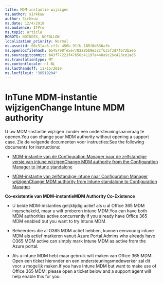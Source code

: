 ```yaml
---
title: MDM-instantie wijzigen
ms.author: sirkkuw
author: Sirkkuw
ms.date: 12/4/2018
ms.audience: ITPro
ms.topic: article
ROBOTS: NOINDEX, NOFOLLOW
localization_priority: Normal
ms.assetid: 08c51aa6-cffc-456b-91fb-185f0d636afb
ms.openlocfilehash: 6545798fe5e7702285b9e32cf635f3d7f672baeb
ms.sourcegitcommit: b43f77221f47b50c41197a448a9c26c423ce1ad5
ms.translationtype: MT
ms.contentlocale: nl-NL
ms.lasthandoff: 11/15/2019
ms.locfileid: "36519294"
---
```

# <a name="change-intune-mdm-authority"></a><span data-ttu-id="ec4d9-102">InTune MDM-instantie wijzigen</span><span class="sxs-lookup"><span data-stu-id="ec4d9-102">Change Intune MDM authority</span></span>

<span data-ttu-id="ec4d9-103">U uw MDM-instantie wijzigen zonder een ondersteuningsaanvraag te openen.</span><span class="sxs-lookup"><span data-stu-id="ec4d9-103">You can change your MDM authority without opening a support case.</span></span> <span data-ttu-id="ec4d9-104">Zie de volgende documenten voor instructies:</span><span class="sxs-lookup"><span data-stu-id="ec4d9-104">See the following documents for instructions:</span></span>
  
- [<span data-ttu-id="ec4d9-105">MDM-instantie van de Configuration Manager naar de zelfstandige versie van intune wijzigen</span><span class="sxs-lookup"><span data-stu-id="ec4d9-105">Change MDM authority from the Configuration Manager to Intune standalone</span></span>](https://docs.microsoft.com/sccm/mdm/deploy-use/migrate-change-mdm-authority)
    
- [<span data-ttu-id="ec4d9-106">MDM-instantie van zelfstandige intune naar Configuration Manager wijzigen</span><span class="sxs-lookup"><span data-stu-id="ec4d9-106">Change MDM authority from Intune standalone to Configuration Manager</span></span>](https://docs.microsoft.com/sccm/mdm/deploy-use/change-mdm-authority)
    
 <span data-ttu-id="ec4d9-107">**Co-existentie van MDM-instantie**</span><span class="sxs-lookup"><span data-stu-id="ec4d9-107">**MDM Authority Co-Existence**</span></span>
  
- <span data-ttu-id="ec4d9-108">U beide MDM-instanties gelijktijdig actief als u al Office 365 MDM ingeschakeld, maar u wilt proberen intune MDM.</span><span class="sxs-lookup"><span data-stu-id="ec4d9-108">You can have both MDM authorities active concurrently if you already have Office 365 MDM enabled but you want to try Intune MDM.</span></span>
    
- <span data-ttu-id="ec4d9-109">Beheerders die al O365 MDM actief hebben, kunnen eenvoudig intune MDM als actief markeren vanuit Azure Portal.</span><span class="sxs-lookup"><span data-stu-id="ec4d9-109">Admins who already have O365 MDM active can simply mark Intune MDM as active from the Azure portal.</span></span>
    
- <span data-ttu-id="ec4d9-110">Als u intune MDM hebt maar gebruik wilt maken van Office 365 MDM: Open een ticket hieronder en een ondersteuningsmedewerker zal dit voor u mogelijk maken.</span><span class="sxs-lookup"><span data-stu-id="ec4d9-110">If you have Intune MDM but want to make use of Office 365 MDM: please open a ticket below and a support agent will help enable this for you.</span></span>
    

